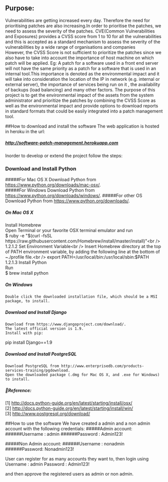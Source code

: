 
## Purpose:
Vulnerabilities are getting increased every day. Therefore the need for prioritising patches are also increasing.In order to prioritise the patches, we need to assess the severity of the patches. CVE(Common Vulnerabilities and Exposures) provides a CVSS score from 1 to 10 for all the vulnerabilities and this is accepted as a standard mechanism to assess the severity of the vulnerabilities by a wide range of organisations and companies<br />
However, the CVSS Score is not sufficient to prioritize the patches since we also have to take into account the importance of host machine on which patch will be applied. Eg:  A patch for a software used in a front end server will not have the same priority as a patch for a software that is used in an internal tool.This importance is denoted as the environmental impact and it will take into consideration the location of the IP in network (e.g. internal or external server), the importance of services being run on it  , the availability of backups (load balancing) and many other factors. 
The purpose of this project is to get the environmental impact of the assets from the system administrator and prioritize the patches by combining the CVSS Score as well as the environmental impact and provide options to download reports in standard formats that could be easily integrated into a patch management tool.

##How to download and install the software
The web application is hosted in heroku in the url:
##### http://software-patch-management.herokuapp.com

Inorder to develop or extend the project follow the steps: 

### Download and Install Python
#####For Mac OS X
	  Download Python from https://www.python.org/downloads/mac-osx/.  
#####For Windows
	Download Python from https://www.python.org/downloads/windows/.
#####For other OS
	Download Python from https://www.python.org/downloads/. 

##### On Mac OS X
Install Homebrew<br />
	Open Terminal or your favorite OSX terminal emulator and run<br />
$ ruby -e "$(curl -fsSL https://raw.githubusercontent.com/Homebrew/install/master/install)"<br />
1.2.1.2 Set Environment Variable<br />
	Insert Homebrew directory at the top of PATH environment variable, by adding the following line at the bottom of ~./profile file.<br />
export PATH=/usr/local/bin:/usr/local/sbin:$PATH<br />
1.2.1.3 Install Python<br />
	Run <br />
$ brew install python<br />


##### On Windows
	Double click the downloaded installation file, which should be a MSI package, to install.


##### Download and Install Django
	Download from https://www.djangoproject.com/download/. 
	The latest official version is 1.9.
	Install with pip:
pip install Django==1.9
##### Download and Install PostgreSQL
	Download PostgreSQL from http://www.enterprisedb.com/products-services-training/pgdownload. 
	Open the downloaded package (.dmg for Mac OS X, and .exe for Windows) to install.

##### Reference:
[1] http://docs.python-guide.org/en/latest/starting/install/osx/<br />
[2] http://docs.python-guide.org/en/latest/starting/install/win/ <br />
[3] http://www.postgresql.org/download/ <br />

##How to use the software
We have created a admin and a non admin account with the following credentials:
#####Admin account:
######Username : admin
######Password : Admin123!

#####Non Admin account:
######Username : nonadmin 
######Password: Nonadmin123!

User can register for as many accounts they want to, then login using 
Username : admin
Password : Admin123!

and then approve the registered users as admin or non admin.
